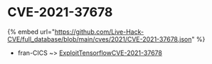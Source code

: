 # CVE-2021-37678
{% embed url="https://github.com/Live-Hack-CVE/full_database/blob/main/cves/2021/CVE-2021-37678.json" %}

* fran-CICS ~> [ExploitTensorflowCVE-2021-37678](https://www.alice-snow.ru/2021/database/cve-2021-37678/exploittensorflowcve-2021-37678-fran-cics)